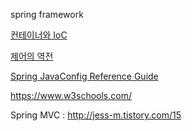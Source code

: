 spring framework

[컨테이너와 IoC](http://limmmee.tistory.com/13)

[제어의 역전](http://vandbt.tistory.com/43)

[Spring JavaConfig Reference Guide](https://docs.spring.io/spring-javaconfig/docs/1.0.0.M4/reference/html)

https://www.w3schools.com/

Spring MVC : http://jess-m.tistory.com/15
